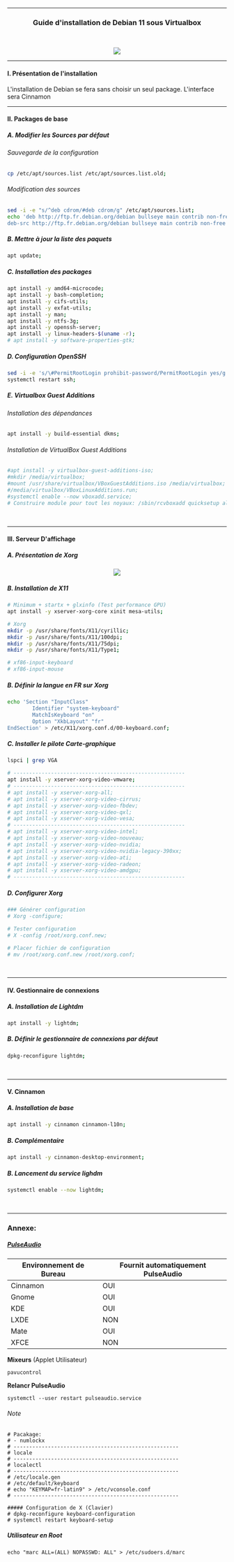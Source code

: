 ------------------------------------------------------------------------------------------------

### <p align='center'> Guide d'installation de Debian 11 sous Virtualbox </p>

<br /> 
<p align='center'>
	<img src='https://linuxhint.com/wp-content/uploads/2019/08/5-27-810x455.png'>
</p>

------------------------------------------------------------------------------------------------

#### I. Présentation de l'installation
L'installation de Debian se fera sans choisir un seul package.
L'interface sera Cinnamon

------------------------------------------------------------------------------------------------

#### II. Packages de base

##### A. Modifier les Sources par défaut

###### Sauvegarde de la configuration
```bash
cp /etc/apt/sources.list /etc/apt/sources.list.old;
```
###### Modification des sources
```bash
sed -i -e "s/^deb cdrom/#deb cdrom/g" /etc/apt/sources.list;
echo 'deb http://ftp.fr.debian.org/debian bullseye main contrib non-free
deb-src http://ftp.fr.debian.org/debian bullseye main contrib non-free' > /etc/apt/sources.list.d/bullseye.list
```
##### B. Mettre à jour la liste des paquets
```bash
apt update;
```
##### C. Installation des packages
```bash
apt install -y amd64-microcode;
apt install -y bash-completion;
apt install -y cifs-utils;
apt install -y exfat-utils; 
apt install -y man;
apt install -y ntfs-3g;
apt install -y openssh-server;
apt install -y linux-headers-$(uname -r);
# apt install -y software-properties-gtk;
```
##### D. Configuration OpenSSH
```bash
sed -i -e 's/\#PermitRootLogin prohibit-password/PermitRootLogin yes/g' /etc/ssh/sshd_config;
systemctl restart ssh;
```
##### E. Virtualbox Guest Additions
###### Installation des dépendances
```bash
apt install -y build-essential dkms;
```
###### Installation de VirtualBox Guest Additions
```bash
#apt install -y virtualbox-guest-additions-iso;
#mkdir /media/virtualbox;
#mount /usr/share/virtualbox/VBoxGuestAdditions.iso /media/virtualbox;
#/media/virtualbox/VBoxLinuxAdditions.run;
#systemctl enable --now vboxadd.service;
# Construire module pour tout les noyaux: /sbin/rcvboxadd quicksetup all;
```
<br />

------------------------------------------------------------------------------------------------
#### III. Serveur D'affichage

##### A. Présentation de Xorg
<p align='center'> <img src='https://plumf.eu/content/images/2022/01/x-architecture-1.webp'> </p> 

##### B. Installation de X11
```bash
# Minimum + startx + glxinfo (Test performance GPU)
apt install -y xserver-xorg-core xinit mesa-utils;

# Xorg
mkdir -p /usr/share/fonts/X11/cyrillic;
mkdir -p /usr/share/fonts/X11/100dpi;
mkdir -p /usr/share/fonts/X11/75dpi;
mkdir -p /usr/share/fonts/X11/Type1;

# xf86-input-keyboard
# xf86-input-mouse
```

##### B. Définir la langue en FR sur Xorg
```bash
echo 'Section "InputClass"
        Identifier "system-keyboard"
        MatchIsKeyboard "on"
        Option "XkbLayout" "fr"
EndSection' > /etc/X11/xorg.conf.d/00-keyboard.conf;
```

##### C. Installer le pilote Carte-graphique
```bash
lspci | grep VGA

# -------------------------------------------------------
apt install -y xserver-xorg-video-vmware;
# -------------------------------------------------------
# apt install -y xserver-xorg-all;
# apt install -y xserver-xorg-video-cirrus;
# apt install -y xserver-xorg-video-fbdev;
# apt install -y xserver-xorg-video-qxl;
# apt install -y xserver-xorg-video-vesa;
# -------------------------------------------------------
# apt install -y xserver-xorg-video-intel;
# apt install -y xserver-xorg-video-nouveau;
# apt install -y xserver-xorg-video-nvidia;
# apt install -y xserver-xorg-video-nvidia-legacy-390xx;
# apt install -y xserver-xorg-video-ati;
# apt install -y xserver-xorg-video-radeon;
# apt install -y xserver-xorg-video-amdgpu;
# -------------------------------------------------------
```

##### D. Configurer Xorg
```bash
### Générer configuration
# Xorg -configure;

# Tester configuration
# X -config /root/xorg.conf.new;

# Placer fichier de configuration
# mv /root/xorg.conf.new /root/xorg.conf;
```
<br />

------------------------------------------------------------------------------------------------
#### IV. Gestionnaire de connexions 

##### A. Installation de Lightdm
```bash
apt install -y lightdm;
```

##### B. Définir le gestionnaire de connexions par défaut
```bash
dpkg-reconfigure lightdm;
```
<br />

------------------------------------------------------------------------------------------------
#### V. Cinnamon
##### A. Installation de base
```bash
apt install -y cinnamon cinnamon-l10n;
```
##### B. Complémentaire
```bash
apt install -y cinnamon-desktop-environment;
```

##### B. Lancement du service lighdm
```bash
systemctl enable --now lightdm;
```
<br />

------------------------------------------------------------------------------------------------
### Annexe: 

##### [PulseAudio](https://wiki.debian.org/fr/PulseAudio)


| Environnement de Bureau | Fournit automatiquement PulseAudio  |
| ----------------------- | ----------------------------------- |
| Cinnamon 				  | OUI									|
| Gnome 				  | OUI									|
| KDE 					  | OUI									|
| LXDE 					  | NON									|
| Mate 					  | OUI									|
| XFCE	 				  | NON									|


**Mixeurs** (Applet Utilisateur)
```
pavucontrol
```

**Relancr PulseAudio**
```
systemctl --user restart pulseaudio.service
```


###### Note
```
# Pacakage:
# - numlockx
# -----------------------------------------------------
# locale
# -----------------------------------------------------
# localectl
# -----------------------------------------------------
# /etc/locale.gen
# /etc/default/keyboard
# echo "KEYMAP=fr-latin9" > /etc/vconsole.conf
# -----------------------------------------------------

##### Configuration de X (Clavier)
# dpkg-reconfigure keyboard-configuration
# systemctl restart keyboard-setup
```

##### Utilisateur en Root
```
echo "marc ALL=(ALL) NOPASSWD: ALL" > /etc/sudoers.d/marc
```
